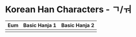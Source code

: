
# Korean Han Characters - ㄱ/ㅝ

| Eum | Basic Hanja 1 | Basic Hanja 2 |
| :-: | :-----------: | :-----------: |
|     |               |               |

